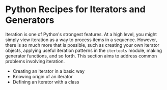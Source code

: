 # Python Recipes for Iterators and Generators

Iteration is one of Python's strongest features. At a high level, you 
might simply view iteration as a way to process items in a sequence. 
However, there is so much more that is possible, such as creating your 
own iterator objects, applying useful iteration patterns in 
the `itertools` module, making generator functions, and so forth. This 
section aims to address common problems involving iteration.

* Creating an iterator in a basic way
* Knowing origin of an iterator
* Defining an iterator with a class
